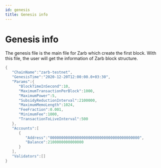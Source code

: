 ```yaml
---
id: genesis
title: Genesis info
---
```


# Genesis info

The genesis file is the main file for Zarb which create the first block. With this file, the user
will get the information of Zarb block structure.

```go
{
   "ChainName":"zarb-testnet",
   "GenesisTime":"2020-12-20T12:00:00.0+03:30",
   "Params":{
      "BlockTimeInSecond":10,
      "MaximumTransactionPerBlock":1000,
      "MaximumPower":5,
      "SubsidyReductionInterval":2100000,
      "MaximumMemoLength":1024,
      "FeeFraction":0.001,
      "MinimumFee":1000,
      "TransactionToLiveInterval":500
   },
   "Accounts":[
      {
         "Address":"0000000000000000000000000000000000000000",
         "Balance":2100000000000000
      }
   ],
   "Validators":[]
}
```
